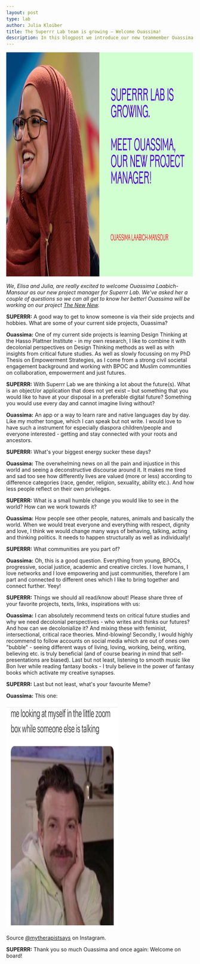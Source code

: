 ```yaml
---
layout: post
type: lab
author: Julia Kloiber
title: The Superrr Lab team is growing – Welcome Ouassima!
description: In this blogpost we introduce our new teammember Ouassima. 
---
```


<img src="/assets/img/blog/ouassima.jpg" alt="Portrait of Ouassima" width="500" height="600">
<p><em>We, Elisa and Julia, are really excited to welcome Ouassima Laabich-Mansour as our new project manager for Superrr Lab.
We've asked her a couple of questions so we can all get to know her better! Ouassima will be working on our project <a href="https://thenewnew.space/">The New New</a>. </em></p>

<p><b>SUPERRR:</b> A good way to get to know someone is via their side projects and hobbies. What are some of your current side projects, Ouassima?</p>
<p><b>Ouassima:</b> One of my current side projects is learning Design Thinking at the Hasso Plattner Institute - in my own research, I like to combine it
with decolonial perspectives on Design Thinking methods as well as with insights from critical future studies.
As well as slowly focussing on my PhD Thesis on Empowerment Strategies, as I come from a strong civil societal engagement background and working with BPOC and Muslim communities on collaboration, empowerment and just futures.</p>

<p><b>SUPERRR:</b> With Superrr Lab we are thinking a lot about the future(s). What is an object/or application that does not yet exist – but something that you would like to have at your disposal in a preferable digital future?
Something you would use every day and cannot imagine living without?
</p>
<p><b>Ouassima:</b> An app or a way to learn rare and native languages day by day. Like my mother tongue, which I can speak but not write. I would love to have such a instrument for especially diaspora children/people and everyone interested - getting and stay connected with your roots and ancestors.<p>

<p><b>SUPERRR:</b> What's your biggest energy sucker these days?</p>

<p><b>Ouassima:</b> The overwhelming news on all the pain and injustice in this world and seeing a deconstructive discourse around it. It makes me tired and sad too see how differently lives are valued (more or less) according to difference categories (race, gender, religion, sexuality, ability etc.). And how less people reflect on their own privileges.</p>

<p><b>SUPERRR:</b> What is a small humble change you would like to see in the world? How can we work towards it?</p>

<p><b>Ouassima:</b> How people see other people, natures, animals and basically the world. When we would treat everyone and everything with respect, dignity and love, I think we would change many ways of behaving, talking, acting and thinking politics. It needs to happen structurally as well as individually!</p>

<p><b>SUPERRR:</b> What communities are you part of?</p>

<p><b>Ouassima:</b> Oh, this is a good question. Everything from young, BPOCs, progressive, social justice, academic and creative circles. I love humans, I love networks and I love empowering and just communities, therefore I am part and connected to different ones which I like to bring together and connect further. Yeey!</p>

<p><b>SUPERRR:</b> Things we should all read/know about! Please share three of your favorite projects, texts, links, inspirations with us:</p>

<p><b>Ouassima:</b> I can absolutely recommend texts on critical future studies and why we need decolonial perspectives - who writes and thinks our futures? And how can we decolonialize it? And mixing these with feminist, intersectional, critical race theories. Mind-blowing!
Secondly, I would highly recommend to follow accounts on social media which are out of ones own "bubble" - seeing different ways of living, loving, working, being, writing, believing etc. is truly beneficial (and of course bearing in mind that self-presentations are biased).
Last but not least, listening to smooth music like Bon Iver while reading fantasy books - I truly believe in the power of fantasy books which activate my creative synapses.</p>

<p><b>SUPERRR:</b> Last but not least, what's your favourite Meme?</p>
<p><b>Ouassima:</b> This one:</p>
<div class="image-half">
<img src="/assets/img/blog/meme.jpg" alt="Image: Me looking at myself in the little Zoom box while someone is talking" width="300" height="600">
<p>Source <a href="https://www.instagram.com/mytherapistsays">@mytherapistsays</a> on Instagram.</p>
</div>
<p><b>SUPERRR:</b> Thank you so much Ouassima and once again: Welcome on board!</p>
